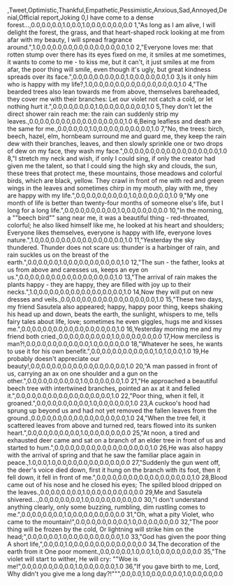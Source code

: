 ,Tweet,Optimistic,Thankful,Empathetic,Pessimistic,Anxious,Sad,Annoyed,Denial,Official report,Joking
0,I have come to a dense forest...,0.0,0.0,0.0,1.0,0.0,1.0,0.0,0.0,0.0,0.0
1,"As long as I am alive, I will delight the forest, the grass, and that heart-shaped rock looking at me from afar with my beauty, I will spread fragrance around.",1.0,0.0,0.0,0.0,0.0,0.0,0.0,0.0,0.0,1.0
2,"Everyone loves me: that rotten stump over there has its eyes fixed on me, it smiles at me sometimes, it wants to come to me - to kiss me, but it can't, it just smiles at me from afar, the poor thing will smile, even though it's ugly, but great kindness spreads over its face.",0.0,0.0,0.0,0.0,0.0,1.0,0.0,0.0,0.0,1.0
3,Is it only him who is happy with my life?,1.0,0.0,0.0,0.0,0.0,0.0,0.0,0.0,0.0,1.0
4,"The bearded trees also lean towards me from above, themselves bareheaded, they cover me with their branches: Let our violet not catch a cold, or let nothing hurt it.",0.0,0.0,0.0,0.0,1.0,0.0,0.0,0.0,0.0,1.0
5,They don't let the direct shower rain reach me: the rain can suddenly strip my leaves.,0.0,0.0,0.0,0.0,0.0,0.0,0.0,0.0,0.0,1.0
6,Being leafless and death are the same for me.,0.0,0.0,0.0,1.0,0.0,0.0,0.0,0.0,0.0,1.0
7,"No, the trees: birch, beech, hazel, elm, hornbeam surround me and guard me, they keep the rain dew with their branches, leaves, and then slowly sprinkle one or two drops of dew on my face, they wash my face.",0.0,0.0,0.0,0.0,0.0,0.0,0.0,0.0,0.0,1.0
8,"I stretch my neck and wish, if only I could sing, if only the creator had given me the talent, so that I could sing the high sky and clouds, the sun, these trees that protect me, these mountains, those meadows and colorful birds, which are black, yellow. They crawl in front of me with red and green wings in the leaves and sometimes chirp in my mouth, play with me, they are happy with my life.",0.0,0.0,0.0,0.0,0.0,1.0,0.0,0.0,0.0,1.0
9,"My one month of life is better than twenty-four months of someone else's life, but I long for a long life.",0.0,0.0,0.0,0.0,0.0,1.0,0.0,0.0,0.0,0.0
10,"In the morning, a ""beech bird"" sang near me, it was a beautiful thing - red-throated, colorful; he also liked himself like me, he looked at his heart and shoulders; Everyone likes themselves, everyone is happy with life, everyone loves nature.",1.0,0.0,0.0,0.0,0.0,0.0,0.0,0.0,0.0,1.0
11,"Yesterday the sky thundered. Thunder does not scare us: thunder is a harbinger of rain, and rain suckles us on the breast of the earth.",0.0,0.0,0.0,1.0,0.0,0.0,0.0,0.0,0.0,1.0
12,"The sun - the father, looks at us from above and caresses us, keeps an eye on us.",0.0,0.0,0.0,0.0,0.0,0.0,0.0,0.0,0.0,1.0
13,"The arrival of rain makes the plants happy - they are happy, they are filled with joy up to their necks.",1.0,0.0,0.0,0.0,0.0,0.0,0.0,0.0,0.0,1.0
14,Now they will put on new dresses and veils.,0.0,0.0,0.0,0.0,0.0,0.0,0.0,0.0,0.0,1.0
15,"These two days, my friend Sasutela also appeared; happy, happy poor thing, keeps shaking his head up and down, beats the earth, the sunlight, whispers to me, tells fairy tales about life, love; sometimes he even giggles, hugs me and kisses me.",0.0,0.0,0.0,0.0,0.0,0.0,0.0,0.0,0.0,1.0
16,Yesterday morning me and my friend both cried.,0.0,0.0,0.0,0.0,0.0,1.0,0.0,0.0,0.0,0.0
17,How merciless is man?!,0.0,0.0,0.0,0.0,0.0,0.0,1.0,0.0,0.0,0.0
18,"Whatever he sees, he wants to use it for his own benefit.",0.0,0.0,0.0,0.0,0.0,0.0,1.0,1.0,0.0,1.0
19,He probably doesn't appreciate our beauty!,0.0,0.0,0.0,0.0,0.0,0.0,0.0,0.0,0.0,1.0
20,"A man passed in front of us, carrying an ax on one shoulder and a gun on the other.",0.0,0.0,0.0,0.0,0.0,1.0,0.0,0.0,0.0,1.0
21,"He approached a beautiful beech tree with intertwined branches, pointed an ax at it and felled it.",0.0,0.0,0.0,0.0,0.0,0.0,0.0,0.0,0.0,1.0
22,"Poor thing, when it fell, it groaned.",0.0,0.0,0.0,0.0,0.0,1.0,0.0,0.0,0.0,1.0
23,A cuckoo's hood had sprung up beyond us and had not yet removed the fallen leaves from the ground.,0.0,0.0,0.0,0.0,0.0,0.0,0.0,0.0,0.0,1.0
24,"When the tree fell, it scattered leaves from above and turned red, tears flowed into its sunken heart.",0.0,0.0,0.0,0.0,0.0,1.0,0.0,0.0,0.0,0.0
25,"At noon, a tired and exhausted deer came and sat on a branch of an elder tree in front of us and started to hum.",0.0,0.0,0.0,0.0,0.0,0.0,0.0,0.0,0.0,1.0
26,He was also happy with the arrival of spring and that he saw the familiar place again in peace.,1.0,0.0,1.0,0.0,0.0,0.0,0.0,0.0,0.0,0.0
27,"Suddenly the gun went off, the deer's voice died down, first it hung on the branch with its foot, then it fell down, it fell in front of me.",0.0,0.0,0.0,0.0,0.0,0.0,0.0,0.0,0.0,1.0
28,Blood came out of his nose and he closed his eyes; The spilled blood dripped on the leaves.,0.0,0.0,0.0,0.0,1.0,0.0,0.0,0.0,0.0,0.0
29,Me and Sasutela shivered...,0.0,0.0,0.0,0.0,1.0,0.0,0.0,0.0,0.0,0.0
30,"I don't understand anything clearly, only some buzzing, rumbling, dim rustling comes to me.",0.0,0.0,0.0,0.0,1.0,0.0,0.0,0.0,0.0,0.0
31,"Oh, what a pity Violet, who came to the mountain!",0.0,0.0,0.0,0.0,0.0,1.0,0.0,0.0,0.0,0.0
32,"The poor thing will be frozen by the cold, Or lightning will strike him on the head;",0.0,0.0,0.0,1.0,0.0,0.0,0.0,0.0,0.0,1.0
33,"God has given the poor thing A short life,",0.0,0.0,1.0,0.0,0.0,0.0,0.0,0.0,0.0,0.0
34,The decoration of the earth from it One poor moment.,0.0,0.0,0.0,1.0,0.0,1.0,0.0,0.0,0.0,0.0
35,"The violet will start to wither, He will cry: ""Woe is me!",0.0,0.0,0.0,0.0,0.0,1.0,0.0,0.0,0.0,1.0
36,"If you gave birth to me, Lord, Why didn't you give me a long day?!""",0.0,0.0,1.0,0.0,0.0,0.0,1.0,0.0,0.0,0.0
